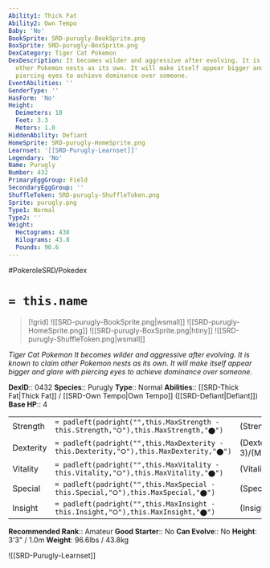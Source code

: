 ```yaml
---
Ability1: Thick Fat
Ability2: Own Tempo
Baby: 'No'
BookSprite: SRD-purugly-BookSprite.png
BoxSprite: SRD-purugly-BoxSprite.png
DexCategory: Tiger Cat Pokemon
DexDescription: It becomes wilder and aggressive after evolving. It is known to claim
  other Pokemon nests as its own. It will make itself appear bigger and glare with
  piercing eyes to achieve dominance over someone.
EventAbilities: ''
GenderType: ''
HasForm: 'No'
Height:
  Deimeters: 10
  Feet: 3.3
  Meters: 1.0
HiddenAbility: Defiant
HomeSprite: SRD-purugly-HomeSprite.png
Learnset: '[[SRD-Purugly-Learnset]]'
Legendary: 'No'
Name: Purugly
Number: 432
PrimaryEggGroup: Field
SecondaryEggGroup: ''
ShuffleToken: SRD-purugly-ShuffleToken.png
Sprite: purugly.png
Type1: Normal
Type2: ''
Weight:
  Hectograms: 438
  Kilograms: 43.8
  Pounds: 96.6
---
```


#PokeroleSRD/Pokedex

# `= this.name`

> [!grid]
> ![[SRD-purugly-BookSprite.png|wsmall]]
> ![[SRD-purugly-HomeSprite.png]]
> ![[SRD-purugly-BoxSprite.png|htiny]]
> ![[SRD-purugly-ShuffleToken.png|wsmall]]


*Tiger Cat Pokemon*
*It becomes wilder and aggressive after evolving. It is known to claim other Pokemon nests as its own. It will make itself appear bigger and glare with piercing eyes to achieve dominance over someone.*

**DexID**:: 0432
**Species**:: Purugly
**Type**:: Normal
**Abilities**:: [[SRD-Thick Fat|Thick Fat]] / [[SRD-Own Tempo|Own Tempo]] ([[SRD-Defiant|Defiant]])
**Base HP**:: 4

|           |                                                                                        |                                          |
| --------- | -------------------------------------------------------------------------------------- | ---------------------------------------- |
| Strength  | `= padleft(padright("",this.MaxStrength - this.Strength,"⭘"),this.MaxStrength,"⬤")`    | (Strength::2)/(MaxStrength::5)   |
| Dexterity | `= padleft(padright("",this.MaxDexterity - this.Dexterity,"⭘"),this.MaxDexterity,"⬤")` | (Dexterity:: 3)/(MaxDexterity::6) |
| Vitality  | `= padleft(padright("",this.MaxVitality - this.Vitality,"⭘"),this.MaxVitality,"⬤")`    | (Vitality::2)/(MaxVitality::4)   |
| Special   | `= padleft(padright("",this.MaxSpecial - this.Special,"⭘"),this.MaxSpecial,"⬤")`       | (Special::2)/(MaxSpecial::4)     |
| Insight   | `= padleft(padright("",this.MaxInsight - this.Insight,"⭘"),this.MaxInsight,"⬤")`       | (Insight::2)/(MaxInsight::4)     |


**Recommended Rank**:: Amateur
**Good Starter**:: No
**Can Evolve**:: No
**Height**: 3'3" / 1.0m
**Weight**: 96.6lbs / 43.8kg

![[SRD-Purugly-Learnset]]